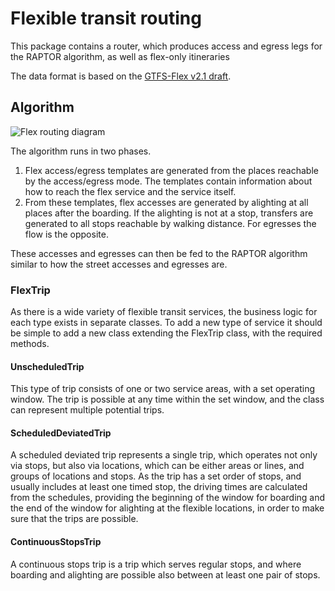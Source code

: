 # Flexible transit routing

This package contains a router, which produces access and egress legs for the RAPTOR algorithm, as well as flex-only itineraries 

The data format is based on the [GTFS-Flex v2.1 draft](https://github.com/MobilityData/gtfs-flex/blob/master/spec/reference.md).

## Algorithm

![Flex routing diagram](Flex.svg)

The algorithm runs in two phases.
 
1. Flex access/egress templates are generated from the places reachable by the access/egress mode. The templates contain information about how to reach the flex service and the service itself.
1. From these templates, flex accesses are generated by alighting at all places after the boarding. If the alighting is not at a stop, transfers are generated to all stops reachable by walking distance. For egresses the flow is the opposite.

These accesses and egresses can then be fed to the RAPTOR algorithm similar to how the street accesses and egresses are.

### FlexTrip

As there is a wide variety of flexible transit services, the business logic for each type exists in separate classes. 
To add a new type of service it should be simple to add a new class extending the FlexTrip class, with the required methods.

#### UnscheduledTrip

This type of trip consists of one or two service areas, with a set operating window. The trip is possible at any time within the set window, and the class can represent multiple potential trips.

#### ScheduledDeviatedTrip

A scheduled deviated trip represents a single trip, which operates not only via stops, but also via locations, which can be either areas or lines, and groups of locations and stops.
As the trip has a set order of stops, and usually includes at least one timed stop, the driving times are calculated from the schedules, providing the beginning of the window for boarding and the end of the window for alighting at the flexible locations, in order to make sure that the trips are possible.

#### ContinuousStopsTrip

A continuous stops trip is a trip which serves regular stops, and where boarding and alighting are possible also between at least one pair of stops.
